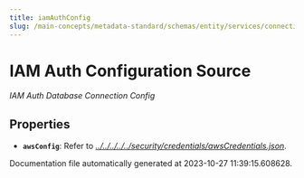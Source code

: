 ```yaml
---
title: iamAuthConfig
slug: /main-concepts/metadata-standard/schemas/entity/services/connections/database/common/iamauthconfig
---
```


# IAM Auth Configuration Source

*IAM Auth Database Connection Config*

## Properties

- **`awsConfig`**: Refer to *[../../../../../security/credentials/awsCredentials.json](#/../../../../security/credentials/awsCredentials.json)*.


Documentation file automatically generated at 2023-10-27 11:39:15.608628.
